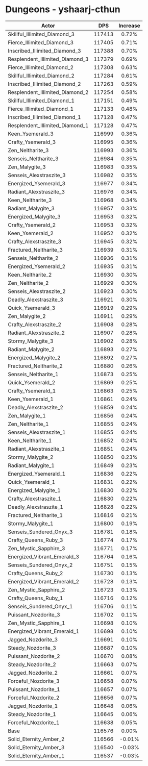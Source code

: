 # Dungeons - yshaarj-cthun
| Actor | DPS | Increase |
|---|:---:|:---:|
|Skillful_Illimited_Diamond_3|117413|0.72%|
|Fierce_Illimited_Diamond_3|117405|0.71%|
|Inscribed_Illimited_Diamond_3|117388|0.70%|
|Resplendent_Illimited_Diamond_3|117379|0.69%|
|Fierce_Illimited_Diamond_2|117308|0.63%|
|Skillful_Illimited_Diamond_2|117284|0.61%|
|Inscribed_Illimited_Diamond_2|117263|0.59%|
|Resplendent_Illimited_Diamond_2|117254|0.58%|
|Skillful_Illimited_Diamond_1|117151|0.49%|
|Fierce_Illimited_Diamond_1|117133|0.48%|
|Inscribed_Illimited_Diamond_1|117128|0.47%|
|Resplendent_Illimited_Diamond_1|117128|0.47%|
|Keen_Ysemerald_3|116999|0.36%|
|Crafty_Ysemerald_3|116995|0.36%|
|Zen_Neltharite_3|116993|0.36%|
|Senseis_Neltharite_3|116984|0.35%|
|Zen_Malygite_3|116983|0.35%|
|Senseis_Alexstraszite_3|116982|0.35%|
|Energized_Ysemerald_3|116977|0.34%|
|Radiant_Alexstraszite_3|116976|0.34%|
|Keen_Neltharite_3|116968|0.34%|
|Radiant_Malygite_3|116957|0.33%|
|Energized_Malygite_3|116953|0.32%|
|Crafty_Ysemerald_2|116953|0.32%|
|Keen_Ysemerald_2|116952|0.32%|
|Crafty_Alexstraszite_3|116945|0.32%|
|Fractured_Neltharite_3|116939|0.31%|
|Senseis_Neltharite_2|116936|0.31%|
|Energized_Ysemerald_2|116935|0.31%|
|Keen_Neltharite_2|116930|0.30%|
|Zen_Neltharite_2|116929|0.30%|
|Senseis_Alexstraszite_2|116923|0.30%|
|Deadly_Alexstraszite_3|116921|0.30%|
|Quick_Ysemerald_3|116919|0.29%|
|Zen_Malygite_2|116911|0.29%|
|Crafty_Alexstraszite_2|116908|0.28%|
|Radiant_Alexstraszite_2|116907|0.28%|
|Stormy_Malygite_3|116902|0.28%|
|Radiant_Malygite_2|116893|0.27%|
|Energized_Malygite_2|116892|0.27%|
|Fractured_Neltharite_2|116880|0.26%|
|Senseis_Neltharite_1|116873|0.25%|
|Quick_Ysemerald_2|116869|0.25%|
|Crafty_Ysemerald_1|116863|0.25%|
|Keen_Ysemerald_1|116861|0.24%|
|Deadly_Alexstraszite_2|116859|0.24%|
|Zen_Malygite_1|116856|0.24%|
|Zen_Neltharite_1|116855|0.24%|
|Senseis_Alexstraszite_1|116855|0.24%|
|Keen_Neltharite_1|116852|0.24%|
|Radiant_Alexstraszite_1|116851|0.24%|
|Stormy_Malygite_2|116850|0.23%|
|Radiant_Malygite_1|116849|0.23%|
|Energized_Ysemerald_1|116836|0.22%|
|Quick_Ysemerald_1|116831|0.22%|
|Energized_Malygite_1|116830|0.22%|
|Crafty_Alexstraszite_1|116830|0.22%|
|Deadly_Alexstraszite_1|116828|0.22%|
|Fractured_Neltharite_1|116816|0.21%|
|Stormy_Malygite_1|116800|0.19%|
|Senseis_Sundered_Onyx_3|116781|0.18%|
|Crafty_Queens_Ruby_3|116774|0.17%|
|Zen_Mystic_Sapphire_3|116771|0.17%|
|Energized_Vibrant_Emerald_3|116764|0.16%|
|Senseis_Sundered_Onyx_2|116751|0.15%|
|Crafty_Queens_Ruby_2|116730|0.13%|
|Energized_Vibrant_Emerald_2|116728|0.13%|
|Zen_Mystic_Sapphire_2|116723|0.13%|
|Crafty_Queens_Ruby_1|116716|0.12%|
|Senseis_Sundered_Onyx_1|116706|0.11%|
|Puissant_Nozdorite_3|116702|0.11%|
|Zen_Mystic_Sapphire_1|116698|0.10%|
|Energized_Vibrant_Emerald_1|116698|0.10%|
|Jagged_Nozdorite_3|116691|0.10%|
|Steady_Nozdorite_3|116687|0.10%|
|Puissant_Nozdorite_2|116670|0.08%|
|Steady_Nozdorite_2|116663|0.07%|
|Jagged_Nozdorite_2|116661|0.07%|
|Forceful_Nozdorite_3|116658|0.07%|
|Puissant_Nozdorite_1|116657|0.07%|
|Forceful_Nozdorite_2|116656|0.07%|
|Jagged_Nozdorite_1|116648|0.06%|
|Steady_Nozdorite_1|116645|0.06%|
|Forceful_Nozdorite_1|116638|0.05%|
|Base|116576|0.00%|
|Solid_Eternity_Amber_2|116566|-0.01%|
|Solid_Eternity_Amber_3|116540|-0.03%|
|Solid_Eternity_Amber_1|116537|-0.03%|
